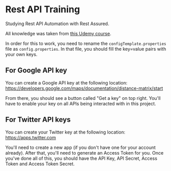 # Rest API Training

Studying Rest API Automation with Rest Assured.  

All knowledge was taken from [this Udemy course](https://www.udemy.com/rest-api-automation/?src=sac&kw=rest).

In order for this to work, you need to rename the `configTemplate.properties` file as `config.properties`.
In that file, you should fill the key=value pairs with your own keys.

## For Google API key
You can create a Google API key at the following location:
https://developers.google.com/maps/documentation/distance-matrix/start

From there, you should see a button called "Get a key" on top right.
You'll have to enable your key on all APIs being interacted with in this project.

## For Twitter API keys
You can create your Twitter key at the following location:
https://apps.twitter.com

You'll need to create a new app (if you don't have one for your account already).
After that, you'll need to generate an Access Token for you.
Once you've done all of this, you should have the API Key, API Secret, Access Token and Access Token Secret.
